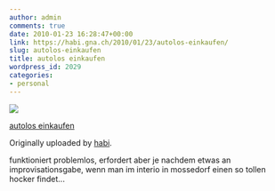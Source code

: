 ```yaml
---
author: admin
comments: true
date: 2010-01-23 16:28:47+00:00
link: https://habi.gna.ch/2010/01/23/autolos-einkaufen/
slug: autolos-einkaufen
title: autolos einkaufen
wordpress_id: 2029
categories:
- personal
---
```



 [![](https://static.flickr.com/4067/4297321349_3d90c5388a_m.jpg)](https://www.flickr.com/photos/habi/4297321349/)
   

 
  [autolos einkaufen](https://www.flickr.com/photos/habi/4297321349/)
    

  Originally uploaded by [habi](https://www.flickr.com/people/habi/).
 



funktioniert problemlos, erfordert aber je nachdem etwas an improvisationsgabe, wenn man im interio in mossedorf einen so tollen hocker findet...
  


